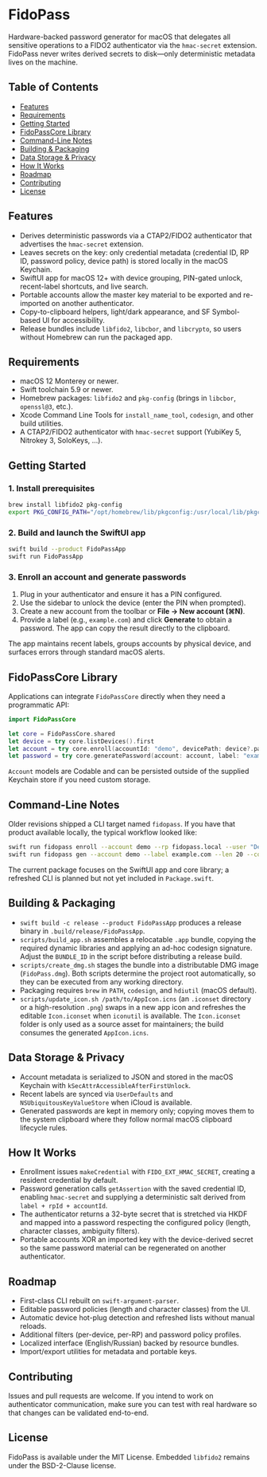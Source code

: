 # FidoPass

Hardware-backed password generator for macOS that delegates all sensitive operations to a FIDO2 authenticator via the `hmac-secret` extension. FidoPass never writes derived secrets to disk—only deterministic metadata lives on the machine.

## Table of Contents
- [Features](#features)
- [Requirements](#requirements)
- [Getting Started](#getting-started)
- [FidoPassCore Library](#fidopasscore-library)
- [Command-Line Notes](#command-line-notes)
- [Building & Packaging](#building--packaging)
- [Data Storage & Privacy](#data-storage--privacy)
- [How It Works](#how-it-works)
- [Roadmap](#roadmap)
- [Contributing](#contributing)
- [License](#license)

## Features
- Derives deterministic passwords via a CTAP2/FIDO2 authenticator that advertises the `hmac-secret` extension.
- Leaves secrets on the key: only credential metadata (credential ID, RP ID, password policy, device path) is stored locally in the macOS Keychain.
- SwiftUI app for macOS 12+ with device grouping, PIN-gated unlock, recent-label shortcuts, and live search.
- Portable accounts allow the master key material to be exported and re-imported on another authenticator.
- Copy-to-clipboard helpers, light/dark appearance, and SF Symbol-based UI for accessibility.
- Release bundles include `libfido2`, `libcbor`, and `libcrypto`, so users without Homebrew can run the packaged app.

## Requirements
- macOS 12 Monterey or newer.
- Swift toolchain 5.9 or newer.
- Homebrew packages: `libfido2` and `pkg-config` (brings in `libcbor`, `openssl@3`, etc.).
- Xcode Command Line Tools for `install_name_tool`, `codesign`, and other build utilities.
- A CTAP2/FIDO2 authenticator with `hmac-secret` support (YubiKey 5, Nitrokey 3, SoloKeys, …).

## Getting Started

### 1. Install prerequisites
```bash
brew install libfido2 pkg-config
export PKG_CONFIG_PATH="/opt/homebrew/lib/pkgconfig:/usr/local/lib/pkgconfig:$PKG_CONFIG_PATH" # adjust if needed
```

### 2. Build and launch the SwiftUI app
```bash
swift build --product FidoPassApp
swift run FidoPassApp
```

### 3. Enroll an account and generate passwords
1. Plug in your authenticator and ensure it has a PIN configured.
2. Use the sidebar to unlock the device (enter the PIN when prompted).
3. Create a new account from the toolbar or **File → New account (⌘N)**.
4. Provide a label (e.g., `example.com`) and click **Generate** to obtain a password. The app can copy the result directly to the clipboard.

The app maintains recent labels, groups accounts by physical device, and surfaces errors through standard macOS alerts.

## FidoPassCore Library
Applications can integrate `FidoPassCore` directly when they need a programmatic API:

```swift
import FidoPassCore

let core = FidoPassCore.shared
let device = try core.listDevices().first
let account = try core.enroll(accountId: "demo", devicePath: device?.path)
let password = try core.generatePassword(account: account, label: "example.com")
```

`Account` models are Codable and can be persisted outside of the supplied Keychain store if you need custom storage.

## Command-Line Notes
Older revisions shipped a CLI target named `fidopass`. If you have that product available locally, the typical workflow looked like:
```bash
swift run fidopass enroll --account demo --rp fidopass.local --user "Demo User" --uv
swift run fidopass gen --account demo --label example.com --len 20 --copy
```
The current package focuses on the SwiftUI app and core library; a refreshed CLI is planned but not yet included in `Package.swift`.

## Building & Packaging
- `swift build -c release --product FidoPassApp` produces a release binary in `.build/release/FidoPassApp`.
- `scripts/build_app.sh` assembles a relocatable `.app` bundle, copying the required dynamic libraries and applying an ad-hoc codesign signature. Adjust the `BUNDLE_ID` in the script before distributing a release build.
- `scripts/create_dmg.sh` stages the bundle into a distributable DMG image (`FidoPass.dmg`). Both scripts determine the project root automatically, so they can be executed from any working directory.
- Packaging requires `brew` in `PATH`, `codesign`, and `hdiutil` (macOS default).
- `scripts/update_icon.sh /path/to/AppIcon.icns` (an `.iconset` directory or a high-resolution `.png`) swaps in a new app icon and refreshes the editable `Icon.iconset` when `iconutil` is available. The `Icon.iconset` folder is only used as a source asset for maintainers; the build consumes the generated `AppIcon.icns`.

## Data Storage & Privacy
- Account metadata is serialized to JSON and stored in the macOS Keychain with `kSecAttrAccessibleAfterFirstUnlock`.
- Recent labels are synced via `UserDefaults` and `NSUbiquitousKeyValueStore` when iCloud is available.
- Generated passwords are kept in memory only; copying moves them to the system clipboard where they follow normal macOS clipboard lifecycle rules.

## How It Works
- Enrollment issues `makeCredential` with `FIDO_EXT_HMAC_SECRET`, creating a resident credential by default.
- Password generation calls `getAssertion` with the saved credential ID, enabling `hmac-secret` and supplying a deterministic salt derived from `label + rpId + accountId`.
- The authenticator returns a 32-byte secret that is stretched via HKDF and mapped into a password respecting the configured policy (length, character classes, ambiguity filters).
- Portable accounts XOR an imported key with the device-derived secret so the same password material can be regenerated on another authenticator.

## Roadmap
- First-class CLI rebuilt on `swift-argument-parser`.
- Editable password policies (length and character classes) from the UI.
- Automatic device hot-plug detection and refreshed lists without manual reloads.
- Additional filters (per-device, per-RP) and password policy profiles.
- Localized interface (English/Russian) backed by resource bundles.
- Import/export utilities for metadata and portable keys.

## Contributing
Issues and pull requests are welcome. If you intend to work on authenticator communication, make sure you can test with real hardware so that changes can be validated end-to-end.

## License
FidoPass is available under the MIT License. Embedded `libfido2` remains under the BSD-2-Clause license.
